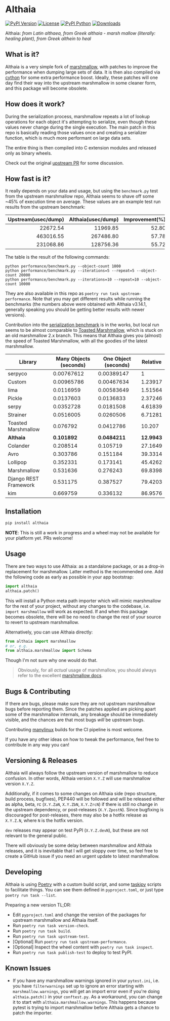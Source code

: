 # Althaia

[![PyPI Version](https://badgen.net/pypi/v/althaia)](https://pypi.org/project/althaia/)
[![License](https://badgen.net/pypi/license/althaia)](https://pypi.org/project/althaia/)
[![PyPI Python](https://badgen.net/pypi/python/althaia)](https://pypi.org/project/althaia/)
[![Downloads](https://pepy.tech/badge/althaia)](https://pepy.tech/project/althaia)

Althaia: _from Latin althaea, from Greek althaia - marsh mallow (literally: healing plant), from Greek althein to heal_

## What is it?

Althaia is a very simple fork of [marshmallow][], with patches to improve the performance when dumping large sets
of data. It is then also compiled via [cython][] for some extra performance boost. Ideally, these patches will
one day find their way into the upstream marshmallow in some cleaner form, and this package will become obsolete.

## How does it work?

During the serialization process, marshmallow repeats a lot of lookup operations for each object it's attempting to
serialize, even though these values never change during the single execution. The main patch in this repo is
basically reading those values once and creating a serializer function, which is much more performant on large
data sets.

The entire thing is then compiled into C extension modules and released only as binary wheels.

Check out the original [upstream PR][] for some discussion.

## How fast is it?

It really depends on your data and usage, but using the `benchmark.py` test from the upstream marshmallow repo,
Althaia seems to shave off some ~45% of execution time on average. These values are an example test run results
from the upstream benchmark:

| Upstream(usec/dump) | Althaia(usec/dump) | Improvement(%) |
|--------------------:|-------------------:|---------------:|
|            22672.54 |           11969.85 |          52.80 |
|           463016.55 |          267486.80 |          57.78 |
|           231068.86 |          128756.36 |          55.72 |

The table is the result of the following commands:

    python performance/benchmark.py --object-count 1000
    python performance/benchmark.py --iterations=5 --repeat=5 --object-count 20000
    python performance/benchmark.py --iterations=10 --repeat=10 --object-count 10000

They are also available in this repo as `poetry run task upstream-performance`. Note that you may get different
results while running the benchmarks (the numbers above were obtained with Althaia v3.14.1, generally speaking you
should be getting better results with newer versions).

Contribution into the [serialization benchmark][] is in the works, but local run seems to be almost comparable to
[Toasted Marshmallow][], which is stuck on an old marshmallow 2.x branch. This means that Althaia gives you (almost)
the speed of Toasted Marshmallow, with all the goodies of the latest marshmallow.

| Library               | Many Objects (seconds)  | One Object (seconds) | Relative    |
| --------------------  | ----------------------- | -------------------  | ----------  |
| serpyco               | 0.00767612              | 0.00389147           | 1           |
| Custom                | 0.00965786              | 0.00467634           | 1.23917     |
| lima                  | 0.0116959               | 0.00583649           | 1.51564     |
| Pickle                | 0.0137603               | 0.0136833            | 2.37246     |
| serpy                 | 0.0352728               | 0.0181508            | 4.61839     |
| Strainer              | 0.0516005               | 0.0260506            | 6.71281     |
| Toasted Marshmallow   | 0.076792                | 0.0412786            | 10.207      |
| **Althaia**           | **0.101892**            | **0.0484211**        | **12.9943** |
| Colander              | 0.208514                | 0.105719             | 27.1649     |
| Avro                  | 0.303786                | 0.151184             | 39.3314     |
| Lollipop              | 0.352331                | 0.173141             | 45.4262     |
| Marshmallow           | 0.531636                | 0.276243             | 69.8398     |
| Django REST Framework | 0.531175                | 0.387527             | 79.4203     |
| kim                   | 0.669759                | 0.336132             | 86.9576     |

## Installation

```bash
pip install althaia
```

**NOTE**: This is still a work in progress and a wheel may not be available for your platform yet. PRs welcome!

## Usage

There are two ways to use Althaia: as a standalone package, or as a drop-in replacement for marshmallow.
Latter method is the recommended one. Add the following code as early as possible in your app bootstrap:

```python
import althaia
althaia.patch()
```

This will install a Python meta path importer which will mimic marshmallow for the rest of your project, without any
changes to the codebase, i.e. `import marshmallow` will work as expected. If and when this package becomes obsolete,
there will be no need to change the rest of your source to revert to upstream marshmallow.

Alternatively, you can use Althaia directly:

```python
from althaia import marshmallow
# or, e.g.
from althaia.marshmallow import Schema
```

Though I'm not sure why one would do that.

> Obviously, for all _actual_ usage of marshmallow, you should always refer to the excellent [marshmallow docs][].

## Bugs & Contributing

If there are bugs, please make sure they are not upstream marshmallow bugs before reporting them. Since the patches
applied are picking apart some of the marshmallow internals, any breakage should be immediately visible, and the
chances are that most bugs _will_ be upstream bugs.

Contributing [manylinux][] builds for the CI pipeline is most welcome.

If you have any other ideas on how to tweak the performance, feel free to contribute in any way you can!

## Versioning & Releases

Althaia will always follow the upstream version of marshmallow to reduce confusion. In other words, Althaia version
`X.Y.Z` will use marshmallow version `X.Y.Z`.

Additionally, if it comes to some changes on Althaia side (repo structure, build process, bugfixes),
PEP440 will be followed and will be released either as alpha, beta, rc (`X.Y.ZaN`, `X.Y.ZbN`, `X.Y.ZrcN`) if there is
still no change in the upstream dependency, or post-releases (`X.Y.ZpostN`). Since bugfixing is discouraged for
post-releases, there may also be a hotfix release as `X.Y.Z.N`, where `N` is the hotfix version.

`dev` releases may appear on test PyPI (`X.Y.Z.devN`), but these are not relevant to the general public.

There will obviously be some delay between marshmallow and Althaia releases, and it is inevitable that I will get
sloppy over time, so feel free to create a GitHub issue if you need an urgent update to latest marshmallow.

## Developing

Althaia is using [Poetry][] with a custom build script, and some [taskipy][] scripts to facilitate things.
You can see them defined in `pyproject.toml`, or just type `poetry run task --list`.

Preparing a new version TL;DR:

* Edit `pyproject.toml` and change the version of the packages for upstream marshmallow and Althaia itself.
* Run `poetry run task version-check`.
* Run `poetry run task build`.
* Run `poetry run task upstream-test`.
* [Optional] Run `poetry run task upstream-performance`.
* [Optional] Inspect the wheel content with `poetry run task inspect`.
* Run `poetry run task publish-test` to deploy to test PyPI.

## Known Issues

* If you have any marshmallow warnings ignored in your `pytest.ini`, i.e. you have `filterwarnings` set up
  to ignore an error starting with `marshmallow.warnings`, you will get an import error even if you're doing
  `althaia.patch()` in your `conftest.py`. As a workaround, you can change it to start with
  `althaia.marshmallow.warnings`. This happens because pytest is trying to import marshmallow before Althaia
  gets a chance to patch the importer.

[marshmallow]: https://github.com/marshmallow-code/marshmallow
[cython]: https://github.com/cython/cython
[upstream PR]: https://github.com/marshmallow-code/marshmallow/pull/1649
[serialization benchmark]: https://voidfiles.github.io/python-serialization-benchmark/
[Toasted Marshmallow]: https://github.com/lyft/toasted-marshmallow
[marshmallow docs]: https://marshmallow.readthedocs.io/en/stable/
[manylinux]: https://github.com/pypa/manylinux
[Poetry]: https://python-poetry.org/
[taskipy]: https://github.com/illBeRoy/taskipy
